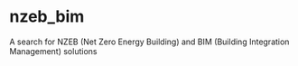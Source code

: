 # nzeb_bim
A search for NZEB (Net Zero Energy Building) and BIM (Building Integration Management) solutions

